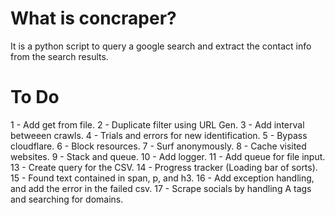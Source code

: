 # What is concraper?
It is a python script to query a google search and extract the contact info from the search results.

# To Do
1 - Add get from file.
2 - Duplicate filter using URL Gen.
3 - Add interval betweeen crawls.
4 - Trials and errors for new identification.
5 - Bypass cloudflare.
6 - Block resources.
7 - Surf anonymously.
8 - Cache visited websites.
9 - Stack and queue.
10 - Add logger.
11 - Add queue for file input.
13 - Create query for the CSV.
14 - Progress tracker (Loading bar of sorts).
15 - Found text contained in span, p, and h3.
16 - Add exception handling, and add the error in the failed csv.
17 - Scrape socials by handling A tags and searching for domains.
